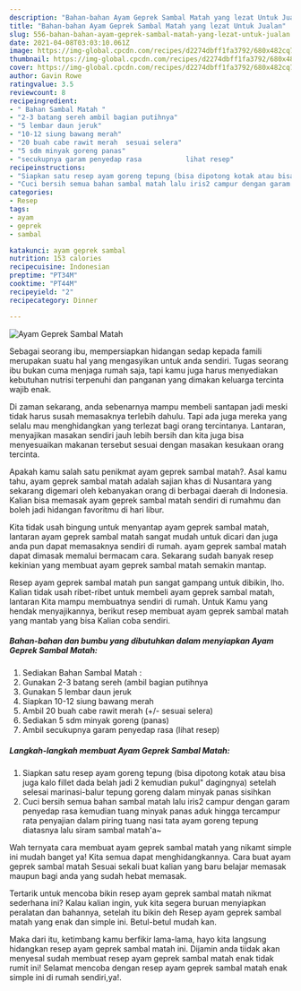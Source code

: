 ```yaml
---
description: "Bahan-bahan Ayam Geprek Sambal Matah yang lezat Untuk Jualan"
title: "Bahan-bahan Ayam Geprek Sambal Matah yang lezat Untuk Jualan"
slug: 556-bahan-bahan-ayam-geprek-sambal-matah-yang-lezat-untuk-jualan
date: 2021-04-08T03:03:10.061Z
image: https://img-global.cpcdn.com/recipes/d2274dbff1fa3792/680x482cq70/ayam-geprek-sambal-matah-foto-resep-utama.jpg
thumbnail: https://img-global.cpcdn.com/recipes/d2274dbff1fa3792/680x482cq70/ayam-geprek-sambal-matah-foto-resep-utama.jpg
cover: https://img-global.cpcdn.com/recipes/d2274dbff1fa3792/680x482cq70/ayam-geprek-sambal-matah-foto-resep-utama.jpg
author: Gavin Rowe
ratingvalue: 3.5
reviewcount: 8
recipeingredient:
- " Bahan Sambal Matah "
- "2-3 batang sereh ambil bagian putihnya"
- "5 lembar daun jeruk"
- "10-12 siung bawang merah"
- "20 buah cabe rawit merah  sesuai selera"
- "5 sdm minyak goreng panas"
- "secukupnya garam penyedap rasa           lihat resep"
recipeinstructions:
- "Siapkan satu resep ayam goreng tepung (bisa dipotong kotak atau bisa juga kalo fillet dada belah jadi 2 kemudian pukul&#34; dagingnya) setelah selesai marinasi-balur tepung goreng dalam minyak panas sisihkan"
- "Cuci bersih semua bahan sambal matah lalu iris2 campur dengan garam penyedap rasa kemudian tuang minyak panas aduk hingga tercampur rata penyajian dalam piring tuang nasi tata ayam goreng tepung diatasnya lalu siram sambal matah&#39;a~"
categories:
- Resep
tags:
- ayam
- geprek
- sambal

katakunci: ayam geprek sambal 
nutrition: 153 calories
recipecuisine: Indonesian
preptime: "PT34M"
cooktime: "PT44M"
recipeyield: "2"
recipecategory: Dinner

---
```



![Ayam Geprek Sambal Matah](https://img-global.cpcdn.com/recipes/d2274dbff1fa3792/680x482cq70/ayam-geprek-sambal-matah-foto-resep-utama.jpg)

Sebagai seorang ibu, mempersiapkan hidangan sedap kepada famili merupakan suatu hal yang mengasyikan untuk anda sendiri. Tugas seorang ibu bukan cuma menjaga rumah saja, tapi kamu juga harus menyediakan kebutuhan nutrisi terpenuhi dan panganan yang dimakan keluarga tercinta wajib enak.

Di zaman  sekarang, anda sebenarnya mampu membeli santapan jadi meski tidak harus susah memasaknya terlebih dahulu. Tapi ada juga mereka yang selalu mau menghidangkan yang terlezat bagi orang tercintanya. Lantaran, menyajikan masakan sendiri jauh lebih bersih dan kita juga bisa menyesuaikan makanan tersebut sesuai dengan masakan kesukaan orang tercinta. 



Apakah kamu salah satu penikmat ayam geprek sambal matah?. Asal kamu tahu, ayam geprek sambal matah adalah sajian khas di Nusantara yang sekarang digemari oleh kebanyakan orang di berbagai daerah di Indonesia. Kalian bisa memasak ayam geprek sambal matah sendiri di rumahmu dan boleh jadi hidangan favoritmu di hari libur.

Kita tidak usah bingung untuk menyantap ayam geprek sambal matah, lantaran ayam geprek sambal matah sangat mudah untuk dicari dan juga anda pun dapat memasaknya sendiri di rumah. ayam geprek sambal matah dapat dimasak memalui bermacam cara. Sekarang sudah banyak resep kekinian yang membuat ayam geprek sambal matah semakin mantap.

Resep ayam geprek sambal matah pun sangat gampang untuk dibikin, lho. Kalian tidak usah ribet-ribet untuk membeli ayam geprek sambal matah, lantaran Kita mampu membuatnya sendiri di rumah. Untuk Kamu yang hendak menyajikannya, berikut resep membuat ayam geprek sambal matah yang mantab yang bisa Kalian coba sendiri.

<!--inarticleads1-->

##### Bahan-bahan dan bumbu yang dibutuhkan dalam menyiapkan Ayam Geprek Sambal Matah:

1. Sediakan  Bahan Sambal Matah :
1. Gunakan 2-3 batang sereh (ambil bagian putihnya
1. Gunakan 5 lembar daun jeruk
1. Siapkan 10-12 siung bawang merah
1. Ambil 20 buah cabe rawit merah (+/- sesuai selera)
1. Sediakan 5 sdm minyak goreng (panas)
1. Ambil secukupnya garam penyedap rasa           (lihat resep)




<!--inarticleads2-->

##### Langkah-langkah membuat Ayam Geprek Sambal Matah:

1. Siapkan satu resep ayam goreng tepung (bisa dipotong kotak atau bisa juga kalo fillet dada belah jadi 2 kemudian pukul&#34; dagingnya) setelah selesai marinasi-balur tepung goreng dalam minyak panas sisihkan
1. Cuci bersih semua bahan sambal matah lalu iris2 campur dengan garam penyedap rasa kemudian tuang minyak panas aduk hingga tercampur rata penyajian dalam piring tuang nasi tata ayam goreng tepung diatasnya lalu siram sambal matah&#39;a~




Wah ternyata cara membuat ayam geprek sambal matah yang nikamt simple ini mudah banget ya! Kita semua dapat menghidangkannya. Cara buat ayam geprek sambal matah Sesuai sekali buat kalian yang baru belajar memasak maupun bagi anda yang sudah hebat memasak.

Tertarik untuk mencoba bikin resep ayam geprek sambal matah nikmat sederhana ini? Kalau kalian ingin, yuk kita segera buruan menyiapkan peralatan dan bahannya, setelah itu bikin deh Resep ayam geprek sambal matah yang enak dan simple ini. Betul-betul mudah kan. 

Maka dari itu, ketimbang kamu berfikir lama-lama, hayo kita langsung hidangkan resep ayam geprek sambal matah ini. Dijamin anda tiidak akan menyesal sudah membuat resep ayam geprek sambal matah enak tidak rumit ini! Selamat mencoba dengan resep ayam geprek sambal matah enak simple ini di rumah sendiri,ya!.

